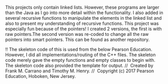 This projects only contain linked lists. However, these programs are larger than the Java as I go into more detail within the functionality. I also added in several recursive functions to manipulate the elements in the linked list and also to present my understanding of recursive functions.
This project was especially fun because of the pointers! I created 2 versions, the first is with raw pointers.The second version was re-coded to change all the raw pointers into smart pointers. This can be found as another repository. 







!! The skeleton code of this is used from the below Pearson Education. However, I did all implementations/routing of the C++ files. The skeleton code merely gave the empty functions and empty classes to begin with. The skeleton code also provided the template for output.
//  Created by Frank M. Carrano and Timothy M. Henry.
//  Copyright (c) 2017 Pearson Education, Hoboken, New Jersey.
